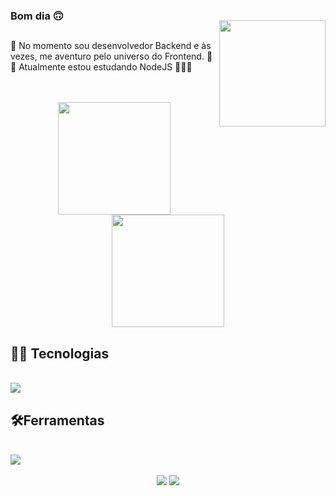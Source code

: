 <img style="margin-top: 40px;" align="right" width="170px" src="https://i.giphy.com/media/maNB0qAiRVAty/giphy.webp">

### Bom dia 🙃
##
🌌 No momento sou desenvolvedor Backend e às vezes, me aventuro pelo universo do Frontend. 🔭 <br/>
📖 Atualmente estou estudando NodeJS 👨🏽‍💻 <br/> <br/> <br/>

<div align='center'>
  <img height="180em" src="https://github-readme-stats.vercel.app/api?username=Pedro-Jaber&show_icons=true&theme=midnight-purple&include_all_commits=true&count_private=true"/> <!--material-palenight-->
  <img height="180em" src="https://github-readme-stats.vercel.app/api/top-langs/?username=Pedro-Jaber&layout=compact&theme=midnight-purple"/>
</div>

## 👨‍💻 Tecnologias

<div style="display: inline_block"><br>
  <img src="https://skillicons.dev/icons?i=py,c,js,flask,nodejs,express,html,css,bootstrap">
</div>

 ## 🛠️Ferramentas
 
<div style="display: inline_block"><br>
  <img src="https://skillicons.dev/icons?i=vscode,git,github,mysql,mongodb">
</div>

</br>

<div align='center'>
    <a href = "mailto:pedrojaberc@gmail.com"><img src="https://img.shields.io/badge/Gmail-D14836?style=for-the-badge&logo=gmail&logoColor=white" target="_blank"></a>
    <a href="https://www.linkedin.com/in/pedrojaber/" target="_blank"><img src="https://img.shields.io/badge/-LinkedIn-%230077B5?style=for-the-badge&logo=linkedin&logoColor=white" target="_blank"></a>
</div>
